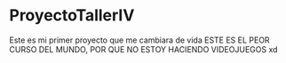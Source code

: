 # ProyectoTallerIV
Este es mi primer proyecto que me cambiara de vida
ESTE ES EL PEOR CURSO DEL MUNDO, POR QUE NO ESTOY HACIENDO VIDEOJUEGOS
xd

